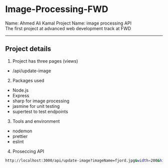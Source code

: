 # Image-Processing-FWD
Name: Ahmed Ali Kamal
Project Name: image processing API  
The first project at advanced web development track at FWD
<hr> 

## Project details
1. Project has three pages (views)  
- /api/update-image

2. Packages used
- Node.js
- Express
- sharp for image processing
- jasmine for unit testing
- supertest to test endpoints

3. Tools and environment
- nodemon
- prettier
- eslint

4. Proseccing API  
```bash
http://localhost:3000/api/update-image?imageName=fjord.jpg&width=200&hight=200  
